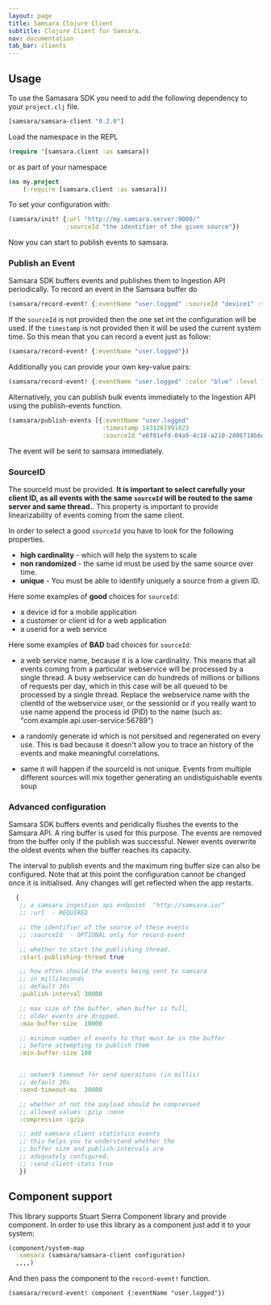 ```yaml
---
layout: page
title: Samsara Clojure Client
subtitle: Clojure Client for Samsara.
nav: documentation
tab_bar: clients
---
```


## Usage

To use the Samasara SDK you need to add the following dependency to
your `project.clj` file.

```clojure
[samsara/samsara-client "0.2.0"]
```

Load the namespace in the REPL

```clojure
(require '[samsara.client :as samsara])
```
or as part of your namespace

```clojure
(ns my.project
    (:require [samsara.client :as samsara]))
```

To set your configuration with:

```clojure
(samsara/init! {:url "http://my.samsara.server:9000/"
                :sourceId "the identifier of the given source"})
```

Now you can start to publish events to samsara.

### Publish an Event

Samsara SDK buffers events and publishes them to Ingestion API
periodically. To record an event in the Samsara buffer do

```clojure
(samsara/record-event! {:eventName "user.logged" :sourceId "device1" :timestamp 1234567890})
```
If the `sourceId` is not provided then the one set int the configuration will be used.
If the `timestamp` is not provided then it will be used the current system time.
So this mean that you can record a event just as follow:

```clojure
(samsara/record-event! {:eventName "user.logged"})
```

Additionally you can provide your own key-value pairs:

```clojure
(samsara/record-event! {:eventName "user.logged" :color "blue" :level 10})
```

Alternatively, you can publish bulk events immediately to the
Ingestion API using the publish-events function.

```clojure
(samsara/publish-events [{:eventName "user.logged"
                          :timestamp 1431261991023
                          :sourceId "e6f01efd-04a9-4c18-a210-2806718b6d43"})]
```
The event will be sent to samsara immediately.


### SourceID

The sourceId must be provided. **It is important to select carefully
your client ID, as all events with the same `sourceId` will be routed
to the same server and same thread.**.  This property is important to
provide linearizability of events coming from the same client.

In order to select a good `sourceId` you have to look for the
following properties.

  - **high cardinality** - which will help the system to scale
  - **non randomized** - the same id must be used by the same source over time.
  - **unique** - You must be able to identify uniquely a source from a given ID.

Here some examples of **good** choices for `sourceId`:

  - a device id for a mobile application
  - a customer or client id for a web application
  - a userid for a web service

Here some examples of **BAD** bad choices for `sourceId`:

  - a web service name, because it is a low cardinality. This means
    that all events coming from a particular webservice will be
    processed by a single thread.  A busy webservice can do hundreds
    of millions or billions of requests per day, which in this case
    will be all queued to be processed by a single thread.  Replace
    the webservice name with the clientId of the webservice user, or
    the sessionId or if you really want to use name append the process
    id (PID) to the name (such as:
    "com.example.api.user-service:56789")

  - a randomly generate id which is not persitsed and regenerated on
    every use.  This is bad because it doesn't allow you to trace an
    history of the events and make meaningful correlations.

  - same it will happen if the sourceId is not unique. Events from
    multiple different sources will mix together generating an
    undistiguishable events soup


### Advanced configuration

Samsara SDK buffers events and peridically flushes the events to the
Samsara API. A ring buffer is used for this purpose. The events are
removed from the buffer only if the publish was successful. Newer
events overwrite the oldest events when the buffer reaches its
capacity.

The interval to publish events and the maximum ring buffer size can
also be configured. Note that at this point the configuration cannot
be changed once it is initialised. Any changes will get reflected when
the app restarts.

```Clojure
  {
   ;; a samsara ingestion api endpoint  "http://samsara.io/"
   ;; :url  - REQUIRED

   ;; the identifier of the source of these events
   ;; :sourceId  - OPTIONAL only for record-event

   ;; whether to start the publishing thread.
   :start-publishing-thread true

   ;; how often should the events being sent to samsara
   ;; in milliseconds
   ;; default 30s
   :publish-interval 30000

   ;; max size of the buffer, when buffer is full,
   ;; older events are dropped.
   :max-buffer-size  10000

   ;; minimum number of events to that must be in the buffer
   ;; before attempting to publish them
   :min-buffer-size 100


   ;; network timeout for send operaitons (in millis)
   ;; default 30s
   :send-timeout-ms  30000

   ;; whether of not the payload should be compressed
   ;; allowed values :gzip :none
   :compression :gzip

   ;; add samsara client statistics events
   ;; this helps you to understand whether the
   ;; buffer size and publish-intervals are
   ;; adequately configured.
   ;; :send-client-stats true
   })
```

## Component support

This library supports Stuart Sierra Component library and provide component.
In order to use this library as a component just add it to your system:

```Clojure
(component/system-map
  :samsara (samsara/samsara-client configuration)
  ,,,,)
```

And then pass the component to the `record-event!` function.

```
(samsara/record-event! component {:eventName "user.logged"})
```
